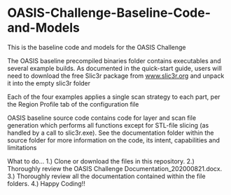 # OASIS-Challenge-Baseline-Code-and-Models
This is the baseline code and models for the OASIS Challenge

The OASIS baseline precompiled binaries folder contains executables and several example builds.
As documented in the quick-start guide, users will need to download the free Slic3r package from www.slic3r.org and unpack it into the empty slic3r folder

Each of the four examples applies a single scan strategy to each part, per the Region Profile tab of the configuration file

OASIS baseline source code contains code for layer and scan file generation which performs all functions except for STL-file slicing (as handled by a call to slic3r.exe).  See the documentation folder within the source folder for more information on the code, its intent, capabilities and limitations

What to do...
1.) Clone or download the files in this repository.
2.) Thoroughly review the OASIS Challenge Documentation_202000821.docx.
3.) Thoroughly review all the documentation contained within the file folders.
4.) Happy Coding!!